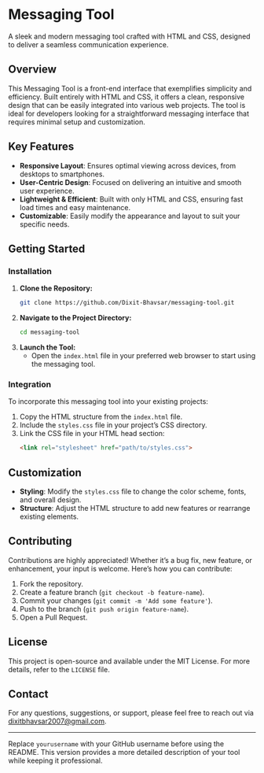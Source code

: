 

# Messaging Tool

A sleek and modern messaging tool crafted with HTML and CSS, designed to deliver a seamless communication experience.

## Overview

This Messaging Tool is a front-end interface that exemplifies simplicity and efficiency. Built entirely with HTML and CSS, it offers a clean, responsive design that can be easily integrated into various web projects. The tool is ideal for developers looking for a straightforward messaging interface that requires minimal setup and customization.

## Key Features

- **Responsive Layout**: Ensures optimal viewing across devices, from desktops to smartphones.
- **User-Centric Design**: Focused on delivering an intuitive and smooth user experience.
- **Lightweight & Efficient**: Built with only HTML and CSS, ensuring fast load times and easy maintenance.
- **Customizable**: Easily modify the appearance and layout to suit your specific needs.

## Getting Started

### Installation

1. **Clone the Repository:**
   ```bash
   git clone https://github.com/Dixit-Bhavsar/messaging-tool.git
   ```
2. **Navigate to the Project Directory:**
   ```bash
   cd messaging-tool
   ```
3. **Launch the Tool:**
   - Open the `index.html` file in your preferred web browser to start using the messaging tool.

### Integration

To incorporate this messaging tool into your existing projects:

1. Copy the HTML structure from the `index.html` file.
2. Include the `styles.css` file in your project’s CSS directory.
3. Link the CSS file in your HTML head section:
   ```html
   <link rel="stylesheet" href="path/to/styles.css">
   ```

## Customization

- **Styling**: Modify the `styles.css` file to change the color scheme, fonts, and overall design.
- **Structure**: Adjust the HTML structure to add new features or rearrange existing elements.

## Contributing

Contributions are highly appreciated! Whether it’s a bug fix, new feature, or enhancement, your input is welcome. Here’s how you can contribute:

1. Fork the repository.
2. Create a feature branch (`git checkout -b feature-name`).
3. Commit your changes (`git commit -m 'Add some feature'`).
4. Push to the branch (`git push origin feature-name`).
5. Open a Pull Request.

## License

This project is open-source and available under the MIT License. For more details, refer to the `LICENSE` file.

## Contact

For any questions, suggestions, or support, please feel free to reach out via [dixitbhavsar2007@gmail.com](mailto:dixitbhavsar2007@gmail.com).

---

Replace `yourusername` with your GitHub username before using the README. This version provides a more detailed description of your tool while keeping it professional.
